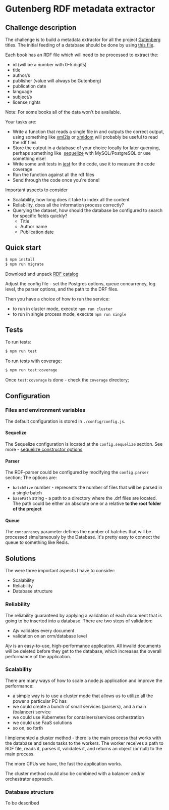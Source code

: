 # Gutenberg RDF metadata extractor

## Challenge description
The challenge is to build a metadata extractor for all the project [Gutenberg](https://www.gutenberg.org/wiki/Gutenberg:Feeds 'Gutenberg Feeds') titles.
The initial feeding of a database should be done by using [this file]( https://www.gutenberg.org/cache/epub/feeds/rdf-files.tar.zip​ 'The Complete Project Gutenberg Catalog').

Each book has an RDF file which will need to be processed to extract the:
* id (will be a number with 0-5 digits)
* title
* author/s
* publisher (value will always be Gutenberg)
* publication date
* language
* subject/s
* license rights

Note: For some books all of the data won't be available.

Your tasks are:
* Write a function that reads a single file in and outputs the correct output, using something like ​[xml2js](https://www.npmjs.com/package/xml2js 'xml2js')​ or [xmldom](​https://www.npmjs.com/package/xmldom 'xmldom') will probably be useful to read the rdf files
* Store the output in a database of your choice locally for later querying, perhaps something like ​ [sequelize​](https://github.com/sequelize/sequelize 'sequelize')​ with MySQL/PostgreSQL or use something else!
* Write some unit tests in [jest](https://www.npmjs.com/package/jest 'jest') for the code, use it to measure the code coverage
* Run the function against all the rdf files
* Send through the code once you're done!

Important aspects to consider
* Scalability, how long does it take to index all the content
* Reliability, does all the information process correctly?
* Querying the dataset, how should the database be configured to search for specific fields quickly?
    - Title
    - Author name
    - Publication date

## Quick start
```bash
$ npm install
$ npm run migrate
```

Download and unpack [RDF catalog]( https://www.gutenberg.org/cache/epub/feeds/rdf-files.tar.zip​ 'The Complete Project Gutenberg Catalog')

Adjust the config file - set the Postgres options, queue concurrency, log level, the parser options, and the path to the DRF files. 

Then you have a choice of how to run the service:
- to run in cluster mode, execute `npm run cluster`
- to run in single process mode, execute `npm run single`

## Tests
To run tests:
```bash
$ npm run test
```

To run tests with coverage:
```bash
$ npm run test:coverage
```

Once `test:coverage` is done - check the `coverage` directory;

## Configuration
### Files and environment variables
The default configuration is stored in `./config/config.js`.

#### Sequelize
The Sequelize configuration is located at the `config.sequelize` section.
See more - [sequelize constructor options](https://sequelize.org/v5/class/lib/sequelize.js~Sequelize.html#instance-constructor-constructor 'Sequelize constructor options')

#### Parser
The RDF-parser could be configured by modifying the `config.parser` section;
The options are:
- `batchSize` number - represents the number of files that will be parsed in a single batch
- `basePath` string - a path to a directory where the .drf files are located. The path could be either an absolute one or a relative **to the root folder of the project**

#### Queue
The `concurrency` parameter defines the number of batches that will be processed simultaneously by the Database.
It's pretty easy to connect the queue to something like Redis. 

## Solutions
The were three important aspects I have to consider:
- Scalability
- Reliability
- Database structure

### Reliability
The reliability guaranteed by applying a validation of each document that is going to be inserted into a database.
There are two steps of validation:
- Ajv validates every document
- validation on an orm/database level

Ajv is an easy-to-use, high-performance application. All invalid documents will be deleted before they get to the database, which increases the overall performance of the application.

### Scalability
There are many ways of how to scale a node.js application and improve the performance:
- a simple way is to use a cluster mode that allows us to utilize all the power a particular PC has
- we could create a bunch of small services (parsers), and a main (balancer) service
- we could use Kubernetes for containers/services orchestration
- we could use FaaS solutions
- so on, so forth

I implemented a cluster method - there is the main process that works with the database and sends tasks to the workers.
The worker receives a path to RDF file, reads it, parses it, validates it, and returns an object (or null) to the main process.

The more CPUs we have, the fast the application works.

The cluster method could also be combined with a balancer and/or orchestrator approach.

### Database structure
To be described
